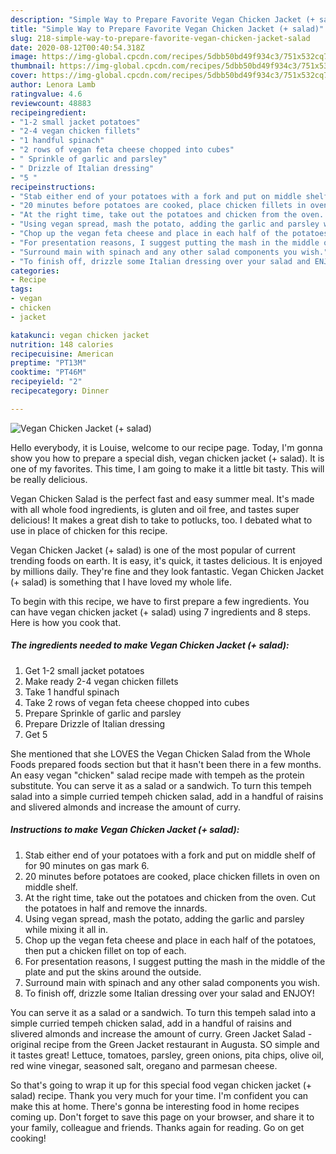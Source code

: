 ```yaml
---
description: "Simple Way to Prepare Favorite Vegan Chicken Jacket (+ salad)"
title: "Simple Way to Prepare Favorite Vegan Chicken Jacket (+ salad)"
slug: 218-simple-way-to-prepare-favorite-vegan-chicken-jacket-salad
date: 2020-08-12T00:40:54.318Z
image: https://img-global.cpcdn.com/recipes/5dbb50bd49f934c3/751x532cq70/vegan-chicken-jacket-salad-recipe-main-photo.jpg
thumbnail: https://img-global.cpcdn.com/recipes/5dbb50bd49f934c3/751x532cq70/vegan-chicken-jacket-salad-recipe-main-photo.jpg
cover: https://img-global.cpcdn.com/recipes/5dbb50bd49f934c3/751x532cq70/vegan-chicken-jacket-salad-recipe-main-photo.jpg
author: Lenora Lamb
ratingvalue: 4.6
reviewcount: 48883
recipeingredient:
- "1-2 small jacket potatoes"
- "2-4 vegan chicken fillets"
- "1 handful spinach"
- "2 rows of vegan feta cheese chopped into cubes"
- " Sprinkle of garlic and parsley"
- " Drizzle of Italian dressing"
- "5 "
recipeinstructions:
- "Stab either end of your potatoes with a fork and put on middle shelf of for 90 minutes on gas mark 6."
- "20 minutes before potatoes are cooked, place chicken fillets in oven on middle shelf."
- "At the right time, take out the potatoes and chicken from the oven. Cut the potatoes in half and remove the innards."
- "Using vegan spread, mash the potato, adding the garlic and parsley while mixing it all in."
- "Chop up the vegan feta cheese and place in each half of the potatoes, then put a chicken fillet on top of each."
- "For presentation reasons, I suggest putting the mash in the middle of the plate and put the skins around the outside."
- "Surround main with spinach and any other salad components you wish."
- "To finish off, drizzle some Italian dressing over your salad and ENJOY!"
categories:
- Recipe
tags:
- vegan
- chicken
- jacket

katakunci: vegan chicken jacket 
nutrition: 148 calories
recipecuisine: American
preptime: "PT13M"
cooktime: "PT46M"
recipeyield: "2"
recipecategory: Dinner

---
```



![Vegan Chicken Jacket (+ salad)](https://img-global.cpcdn.com/recipes/5dbb50bd49f934c3/751x532cq70/vegan-chicken-jacket-salad-recipe-main-photo.jpg)

Hello everybody, it is Louise, welcome to our recipe page. Today, I'm gonna show you how to prepare a special dish, vegan chicken jacket (+ salad). It is one of my favorites. This time, I am going to make it a little bit tasty. This will be really delicious.

Vegan Chicken Salad is the perfect fast and easy summer meal. It&#39;s made with all whole food ingredients, is gluten and oil free, and tastes super delicious! It makes a great dish to take to potlucks, too. I debated what to use in place of chicken for this recipe.

Vegan Chicken Jacket (+ salad) is one of the most popular of current trending foods on earth. It is easy, it's quick, it tastes delicious. It is enjoyed by millions daily. They're fine and they look fantastic. Vegan Chicken Jacket (+ salad) is something that I have loved my whole life.


To begin with this recipe, we have to first prepare a few ingredients. You can have vegan chicken jacket (+ salad) using 7 ingredients and 8 steps. Here is how you cook that.

<!--inarticleads1-->

##### The ingredients needed to make Vegan Chicken Jacket (+ salad):

1. Get 1-2 small jacket potatoes
1. Make ready 2-4 vegan chicken fillets
1. Take 1 handful spinach
1. Take 2 rows of vegan feta cheese chopped into cubes
1. Prepare  Sprinkle of garlic and parsley
1. Prepare  Drizzle of Italian dressing
1. Get 5 


She mentioned that she LOVES the Vegan Chicken Salad from the Whole Foods prepared foods section but that it hasn&#39;t been there in a few months. An easy vegan &#34;chicken&#34; salad recipe made with tempeh as the protein substitute. You can serve it as a salad or a sandwich. To turn this tempeh salad into a simple curried tempeh chicken salad, add in a handful of raisins and slivered almonds and increase the amount of curry. 

<!--inarticleads2-->

##### Instructions to make Vegan Chicken Jacket (+ salad):

1. Stab either end of your potatoes with a fork and put on middle shelf of for 90 minutes on gas mark 6.
1. 20 minutes before potatoes are cooked, place chicken fillets in oven on middle shelf.
1. At the right time, take out the potatoes and chicken from the oven. Cut the potatoes in half and remove the innards.
1. Using vegan spread, mash the potato, adding the garlic and parsley while mixing it all in.
1. Chop up the vegan feta cheese and place in each half of the potatoes, then put a chicken fillet on top of each.
1. For presentation reasons, I suggest putting the mash in the middle of the plate and put the skins around the outside.
1. Surround main with spinach and any other salad components you wish.
1. To finish off, drizzle some Italian dressing over your salad and ENJOY!


You can serve it as a salad or a sandwich. To turn this tempeh salad into a simple curried tempeh chicken salad, add in a handful of raisins and slivered almonds and increase the amount of curry. Green Jacket Salad - original recipe from the Green Jacket restaurant in Augusta. SO simple and it tastes great! Lettuce, tomatoes, parsley, green onions, pita chips, olive oil, red wine vinegar, seasoned salt, oregano and parmesan cheese. 

So that's going to wrap it up for this special food vegan chicken jacket (+ salad) recipe. Thank you very much for your time. I'm confident you can make this at home. There's gonna be interesting food in home recipes coming up. Don't forget to save this page on your browser, and share it to your family, colleague and friends. Thanks again for reading. Go on get cooking!
